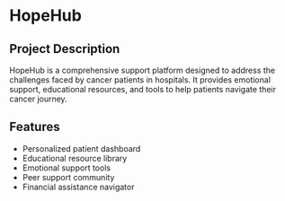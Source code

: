 # HopeHub

## Project Description
HopeHub is a comprehensive support platform designed to address the challenges faced by cancer patients in hospitals. It provides emotional support, educational resources, and tools to help patients navigate their cancer journey.

## Features
- Personalized patient dashboard
- Educational resource library
- Emotional support tools
- Peer support community
- Financial assistance navigator

